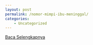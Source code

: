 ```yaml
---
layout: post
permalink: /nomor-mimpi-ibu-meninggal/
categories:
    - Uncategorized
---
```


[Baca Selengkapnya](/04)